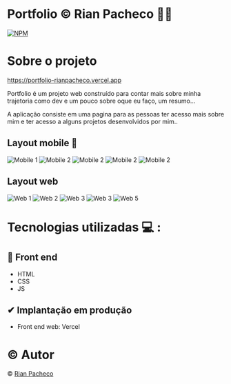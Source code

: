 # Portfolio &copy; Rian Pacheco 🚀💯

[![NPM](https://img.shields.io/npm/l/react)](https://github.com/RianPacheco/Portfolio-RianPacheco/blob/master/LICENSE) 

# Sobre o projeto

https://portfolio-rianpacheco.vercel.app

Portfolio é um projeto web construído para contar mais sobre minha trajetoria como dev e um pouco sobre oque eu faço, um resumo...

A aplicação consiste em uma pagina para as pessoas ter acesso mais sobre mim e ter acesso a alguns projetos desenvolvidos por mim..

## Layout mobile 🚧
![Mobile 1](./assets/Preview/Home-Mobile.PNG) 
![Mobile 2](./assets/Preview/Sobre-Mobile.PNG)
![Mobile 2](./assets/Preview/Projetos-Mobile.PNG)
![Mobile 2](./assets/Preview/Servicos-Mobile.PNG)
![Mobile 2](./assets/Preview/Skills-Mobile.PNG)

## Layout web
![Web 1](./assets/img/Portfolio.PNG)
![Web 2](./assets/Preview/Sobre.PNG)
![Web 3](./assets/Preview/Projetos.PNG)
![Web 3](./assets/Preview/Servicos.PNG)
![Web 5](./assets/Preview/Skills.PNG)

# Tecnologias utilizadas 💻 :

## 🔅 Front end
- HTML
- CSS
- JS

## ✔ Implantação em produção 
- Front end web: Vercel

# © Autor

&copy; <a href="https://www.linkedin.com/in/rian-pacheco/"> Rian Pacheco</a>
